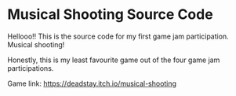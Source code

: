# Musical Shooting Source Code

Hellooo!! This is the source code for my first game jam participation. Musical shooting!

Honestly, this is my least favourite game out of the four game jam participations.

Game link: https://deadstay.itch.io/musical-shooting
